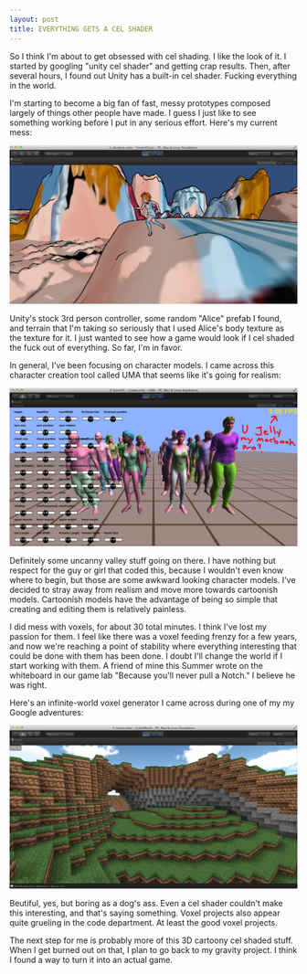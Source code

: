 ```yaml
---
layout: post
title: EVERYTHING GETS A CEL SHADER
---
```


So I think I'm about to get obsessed with cel shading. I like the look of it. I started by googling "unity cel shader" and getting crap results. Then, after several hours, I found out Unity has a built-in cel shader. Fucking everything in the world.

I'm starting to become a big fan of fast, messy prototypes composed largely of things other people have made. I guess I just like to see something working before I put in any serious effort. Here's my current mess:

<img src="/assets/2014-08-29/alice.png">

Unity's stock 3rd person controller, some random "Alice" prefab I found, and terrain that I'm taking so seriously that I used Alice's body texture as the texture for it. I just wanted to see how a game would look if I cel shaded the fuck out of everything. So far, I'm in favor.

In general, I've been focusing on character models. I came across this character creation tool called UMA that seems like it's going for realism:

<img src="/assets/2014-08-29/uma.png">

Definitely some uncanny valley stuff going on there. I have nothing but respect for the guy or girl that coded this, because I wouldn't even know where to begin, but those are some awkward looking character models. I've decided to stray away from realism and move more towards cartoonish models. Cartoonish models have the advantage of being so simple that creating and editing them is relatively painless.

I did mess with voxels, for about 30 total minutes. I think I've lost my passion for them. I feel like there was a voxel feeding frenzy for a few years, and now we're reaching a point of stability where everything interesting that could be done with them has been done. I doubt I'll change the world if I start working with them. A friend of mine this Summer wrote on the whiteboard in our game lab "Because you'll never pull a Notch." I believe he was right.

Here's an infinite-world voxel generator I came across during one of my my Google adventures:

<img src="/assets/2014-08-29/voxel.png">

Beutiful, yes, but boring as a dog's ass. Even a cel shader couldn't make this interesting, and that's saying something. Voxel projects also appear quite grueling in the code department. At least the good voxel projects.

The next step for me is probably more of this 3D cartoony cel shaded stuff. When I get burned out on that, I plan to go back to my gravity project. I think I found a way to turn it into an actual game.